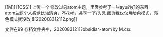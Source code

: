[[M]] [[CSS]]
上传一个 修改过的atom主题，里面参考了一些ayu的好的东西
atom主题个人感觉比较清爽，不花哨，共享一下/头秃
因为我仅仅用暗色模式，亮色模式就没改
![[202008312112.png]]

文件在99 存档文件夹中，202008312113obsidian-atom by M.css